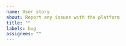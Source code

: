 ```yaml
---
name: User story
about: Report any issues with the platform
title: ""
labels: bug
assignees: ""
---
```

